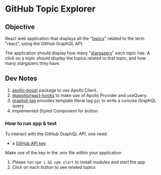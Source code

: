 # GitHub Topic Explorer

## Objective

React web application that displays all the "[topics](https://docs.github.com/en/free-pro-team@latest/graphql/reference/objects#topic)" related to the term "react", using the GitHub GraphQL API.

The application should display how many "[stargazers](https://docs.github.com/en/free-pro-team@latest/graphql/reference/objects#stargazerconnection)" each topic has. A click on a topic should display the topics related to that topic, and how many stargazers they have.

## Dev Notes

1. [apollo-boost](https://www.npmjs.com/package/apollo-boost) package to use Apollo Client.
2. [@apollo/react-hooks](https://www.npmjs.com/package/@apollo/react-hooks) to make use of Apollo Provider and useQuery.
3. [graphql-tag](https://www.npmjs.com/package/graphql-tag) provides template literal tag `gql` to write a concise GraphQL query
4. Implemented Styled Component for button

### How to run app & test

To interact with the GitHub GraphQL API, one need

- a [GitHub API key](https://docs.github.com/en/free-pro-team@latest/graphql/guides/forming-calls-with-graphql#authenticating-with-graphql)

Make use of the key in the .env file within your application

1. Please run `npm i && npm start` to install modules and start the app
2. Click on each button to see related topics
